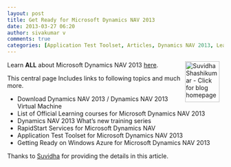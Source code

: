 ```yaml
---
layout: post
title: Get Ready for Microsoft Dynamics NAV 2013
date: 2013-03-27 06:20
author: sivakumar v
comments: true
categories: [Application Test Toolset, Articles, Dynamics NAV 2013, Learning Courses, RapidStart Services, Suvidha Shashikumar, Uncategorized, Virtual Machine, What&#039;s New, Windows Azure]
---
```

<p><a title="Suvidha Shashikumar - Click for blog homepage"><img src="https://microsofttpd.github.io/assets/1452.sshashi.jpg" original-url="https://microsofttpd.github.io/assets/1452.sshashi.jpg" alt="Suvidha Shashikumar - Click for blog homepage" width="80" height="95" align="right" border="0" hspace="10" /></a>Learn <strong>ALL</strong> about Microsoft Dynamics NAV 2013 <a title="here" href="https://mbs.microsoft.com/Cms/Templates/site/UtilityPlus.aspx?NRMODE=Published&amp;NRNODEGUID=%7bE7188D72-8672-412C-A714-A98C3322418D%7d&amp;NRORIGINALURL=%2fpartnersource%2ftraining%2fnews%2fMSDNAV7GettingReady%2ehtm&amp;NRCACHEHINT=Guest" target="_blank">here</a>.</p>
<p>This central page Includes links to following topics and much more.</p>
<ul>
<li>Download Dynamics NAV 2013 / Dynamics NAV 2013 Virtual Machine</li>
<li>List of Official Learning courses for Microsoft Dynamics NAV 2013</li>
<li>Dynamics NAV 2013 What&rsquo;s new training series</li>
<li>RapidStart Services for Microsoft Dynamics NAV&nbsp;</li>
<li>Application Test Toolset for Microsoft Dynamics NAV 2013&nbsp;</li>
<li>Getting Ready on Windows Azure for Microsoft Dynamics NAV 2013</li>
</ul>
<p>Thanks to <a title="Suvidha" href="http://blogs.technet.com/253501/ProfileUrlRedirect.ashx" target="_blank">Suvidha</a> for providing the details in this article.</p>
